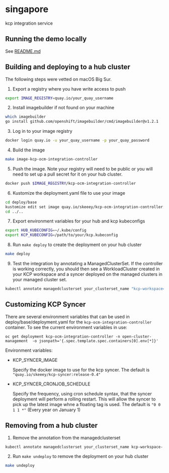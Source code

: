 # singapore
kcp integration service

## Running the demo locally
See [README.md](./contrib/syncer-registration-demo/README.md)

## Building and deploying to a hub cluster
The following steps were vetted on macOS Big Sur.

1.  Export a registry where you have write access to push
```bash
export IMAGE_REGISTRY=quay.io/your_quay_username
```

2.  Install imagebuilder if not found on your machine
```bash
which imagebuilder
go install github.com/openshift/imagebuilder/cmd/imagebuilder@v1.2.1
```

3. Log in to your image registry
```bash
docker login quay.io -u your_quay_username -p your_quay_password
```

4. Build the image
```bash
make image-kcp-ocm-integration-controller
```

5. Push the image. Note your registry will need to be public or you will need to set up a pull secret for it on your hub cluster.
```bash
docker push $IMAGE_REGISTRY/kcp-ocm-integration-controller
```

6. Kustomize the deployment.yaml file to use your image
```bash
cd deploy/base
kustomize edit set image quay.io/skeeey/kcp-ocm-integration-controller:kcp-release-0.4=$IMAGE_REGISTRY/kcp-ocm-integration-controller:latest
cd ../..
```

7. Export environment variables for your hub and kcp kubeconfigs
```bash
export HUB_KUBECONFIG=~/.kube/config
export KCP_KUBECONFIG=/path/to/your/kcp.kubeconfig
```

8. Run `make deploy` to create the deployment on your hub cluster
```bash
make deploy
```

9. Test the integration by annotating a ManagedClusterSet. If the controller is working correctly, you should then see a WorkloadCluster created in your KCP workspace and a syncer deployed on the managed clusters in your managed cluster set.
```bash
kubectl annotate managedclusterset your_clusterset_name "kcp-workspace=root:org_name:ws_name"
```

## Customizing KCP Syncer

There are several environment variables that can be used in deploy/base/deployment.yaml for the `kcp-ocm-integration-controller` container.  To see the current environment variables in use:

```
oc get deployment kcp-ocm-integration-controller -n open-cluster-management  -o jsonpath='{.spec.template.spec.containers[0].env[*]}'
```

Environment variables:

- KCP_SYNCER_IMAGE

  Specify the docker image to use for the kcp syncer.  The default is `"quay.io/skeeey/kcp-syncer:release-0.4"`

- KCP_SYNCER_CRONJOB_SCHEDULE

  Specify the frequency, using cron schedule syntax, that the syncer deployment will perform a rolling restart.  This will allow the syncer to pick up the latest image whne a floating tag is used. The default is `"0 0 1 1 *"` (Every year on January 1)  


## Removing from a hub cluster

1. Remove the annotation from the managedclusterset
```bash
kubectl annotate managedclusterset your_clusterset_name kcp-workspace-
```

2. Run `make undeploy` to remove the deployment on your hub cluster
```bash
make undeploy
```
